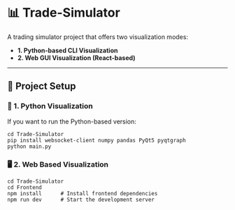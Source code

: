 # 📊 Trade-Simulator

A trading simulator project that offers two visualization modes:
- **1. Python-based CLI Visualization**
- **2. Web GUI Visualization (React-based)**

---

## 🔧 Project Setup

### 🐍 1. Python  Visualization

If you want to run the Python-based version:

```
cd Trade-Simulator
pip install websocket-client numpy pandas PyQt5 pyqtgraph
python main.py
```


### 🖥️ 2. Web Based Visualization
```
cd Trade-Simulator
cd Frontend
npm install      # Install frontend dependencies
npm run dev      # Start the development server
```
